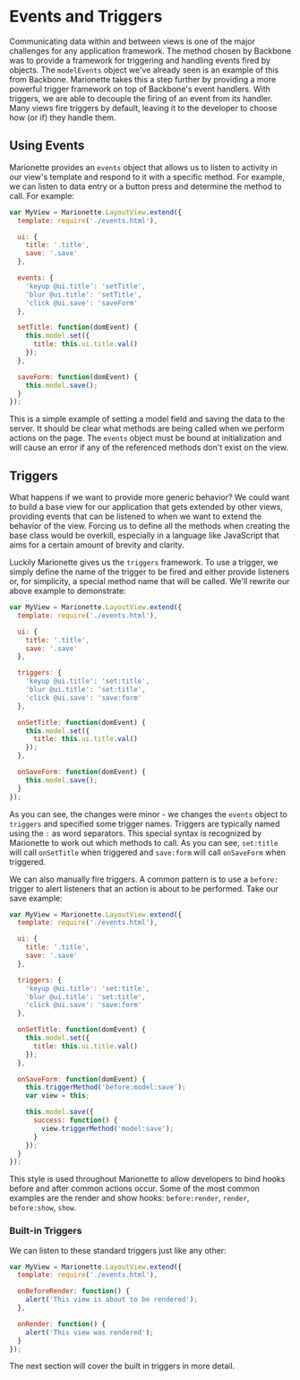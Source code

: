 # Events and Triggers

Communicating data within and between views is one of the major challenges for
any application framework. The method chosen by Backbone was to provide a
framework for triggering and handling events fired by objects. The `modelEvents`
object we've already seen is an example of this from Backbone. Marionette takes
this a step further by providing a more powerful trigger framework on top of
Backbone's event handlers. With triggers, we are able to decouple the firing of
an event from its handler. Many views fire triggers by default, leaving it to
the developer to choose how (or if) they handle them.


## Using Events

Marionette provides an `events` object that allows us to listen to activity in
our view's template and respond to it with a specific method. For example, we
can listen to data entry or a button press and determine the method to call. For
example:

```javascript
var MyView = Marionette.LayoutView.extend({
  template: require('./events.html'),

  ui: {
    title: '.title',
    save: '.save'
  },

  events: {
    'keyup @ui.title': 'setTitle',
    'blur @ui.title': 'setTitle',
    'click @ui.save': 'saveForm'
  },

  setTitle: function(domEvent) {
    this.model.set({
      title: this.ui.title.val()
    });
  },

  saveForm: function(domEvent) {
    this.model.save();
  }
});
```

This is a simple example of setting a model field and saving the data to the
server. It should be clear what methods are being called when we perform actions
on the page. The `events` object must be bound at initialization and will cause
an error if any of the referenced methods don't exist on the view.


## Triggers

What happens if we want to provide more generic behavior? We could want to build
a base view for our application that gets extended by other views, providing
events that can be listened to when we want to extend the behavior of the view.
Forcing us to define all the methods when creating the base class would be
overkill, especially in a language like JavaScript that aims for a certain
amount of brevity and clarity.

Luckily Marionette gives us the `triggers` framework. To use a trigger, we
simply define the name of the trigger to be fired and either provide listeners
or, for simplicity, a special method name that will be called. We'll rewrite our
above example to demonstrate:

```javascript
var MyView = Marionette.LayoutView.extend({
  template: require('./events.html'),

  ui: {
    title: '.title',
    save: '.save'
  },

  triggers: {
    'keyup @ui.title': 'set:title',
    'blur @ui.title': 'set:title',
    'click @ui.save': 'save:form'
  },

  onSetTitle: function(domEvent) {
    this.model.set({
      title: this.ui.title.val()
    });
  },

  onSaveForm: function(domEvent) {
    this.model.save();
  }
});
```

As you can see, the changes were minor - we changes the `events` object to
`triggers` and specified some trigger names. Triggers are typically named
using the `:` as word separators. This special syntax is recognized by
Marionette to work out which methods to call. As you can see, `set:title` will
call `onSetTitle` when triggered and `save:form` will call `onSaveForm` when
triggered.

We can also manually fire triggers. A common pattern is to use a `before:`
trigger to alert listeners that an action is about to be performed. Take our
save example:

```javascript
var MyView = Marionette.LayoutView.extend({
  template: require('./events.html'),

  ui: {
    title: '.title',
    save: '.save'
  },

  triggers: {
    'keyup @ui.title': 'set:title',
    'blur @ui.title': 'set:title',
    'click @ui.save': 'save:form'
  },

  onSetTitle: function(domEvent) {
    this.model.set({
      title: this.ui.title.val()
    });
  },

  onSaveForm: function(domEvent) {
    this.triggerMethod('before:model:save');
    var view = this;

    this.model.save({
      success: function() {
        view.triggerMethod('model:save');
      }
    });
  }
});
```

This style is used throughout Marionette to allow developers to bind hooks
before and after common actions occur. Some of the most common examples are the
render and show hooks: `before:render`, `render`, `before:show`, `show`.


### Built-in Triggers

We can listen to these standard triggers just like any other:

```javascript
var MyView = Marionette.LayoutView.extend({
  template: require('./events.html'),

  onBeforeRender: function() {
    alert('This view is about to be rendered');
  },

  onRender: function() {
    alert('This view was rendered');
  }
});
```

The next section will cover the built in triggers in more detail.
